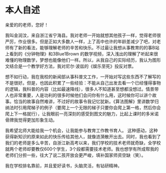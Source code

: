 # 本人自述

亲爱的的老师，您好！

  我叫金润汶，来自浙江省宁海县。我对老师一开始就想其他孩子一样，觉得老师很严厉，作业很多。但是正如大多数人一样，上了高中也许的年龄差减少了吧，对老师有了新的看法，能够理解老师的辛苦和快乐。不过最让我想从事教育的的事B站上看到的《分钟物理》和3Blue1Brown 的数学视频，深入浅出的理解了听起来很难懂的物理数学，梦想也能像他们一样。所以，从我自己的实际经历，我认为图形文结合是一个教学好方法，我对尼尔·波兹的《娱乐至死》投反对票。

  想不如行动，我在我校的新闻部从事科普文工作，一开始对写这些东西不了解写的不是很好。但是，也因此积累了一些经验：不能从自己出发去看一个已经懂得事物的逻辑，我科普的内容（比如最速降线），很多人不知道甚至想都没想过。情景带人也非常重要，人是功利的很多时候他们会问你有什么用，这时候你可以讲个故事。恰当的故事自然难讲，不过好的故事令我记忆犹新。《算法图解》里讲数学归纳法时引用爬梯子的例子（要爬上一个无限的梯子只要你会爬上第一格，然后你会爬上下一格就行），让我眼前一亮深刻的感受到图文的魅力，比起上课时的多米诺骨牌我觉得更加形象生动。

  我希望北师大能给我一个机会，让我能参与教育工作教书育人。 这种感动，这种获得新知识的原来如此的快乐传给其他人，就像涟漪散开出去。同时，我也看到了我们的老师是多么辛苦，自浙江新高考以来，我们学校的技术老师就奇缺，全学校就两个老师却要教仅600个学生，3个段都需要技术老师。我也想学有所成帮我的老师们分担一些，往大了说二孩开放会更严峻，填补国家师资空缺（笑）。

  我在学校排名靠前，并且爱好读书，头脑灵活，有钻研精神。
